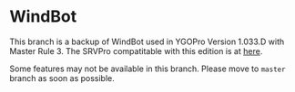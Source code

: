 # WindBot

This branch is a backup of WindBot used in YGOPro Version 1.033.D with Master Rule 3. The SRVPro compatitable with this edition is at [here](https://github.com/moecube/srvpro/tree/mr3).

Some features may not be available in this branch. Please move to `master` branch as soon as possible.
